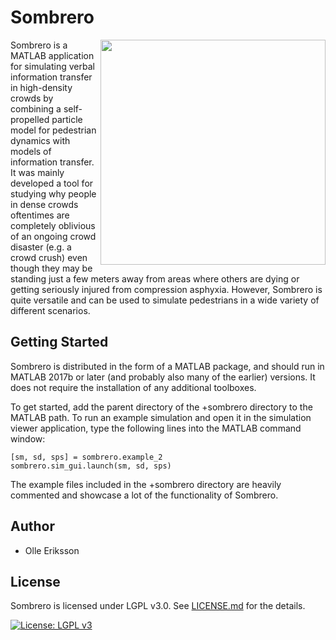 # Sombrero

<img align="right" width="360" src="https://raw.githubusercontent.com/O-Boll/sombrero/master/media/sombrero_gui_screenshot.png">

Sombrero is a MATLAB application for simulating verbal information transfer in high-density crowds by combining a self-propelled particle model for pedestrian dynamics with models of information transfer. It was mainly developed a tool for studying why people in dense crowds oftentimes are completely oblivious of an ongoing crowd disaster (e.g. a crowd crush) even though they may be standing just a few meters away from areas where others are dying or getting seriously injured from compression asphyxia. However, Sombrero is quite versatile and can be used to simulate pedestrians in a wide variety of different scenarios.

## Getting Started

Sombrero is distributed in the form of a MATLAB package, and should run in MATLAB 2017b or later (and probably also many of the earlier) versions. It does not require the installation of any additional toolboxes.

To get started, add the parent directory of the +sombrero directory to the MATLAB path. To run an example simulation and open it in the simulation viewer application, type the following lines into the MATLAB command window:
```
[sm, sd, sps] = sombrero.example_2
sombrero.sim_gui.launch(sm, sd, sps)
```
The example files included in the +sombrero directory are heavily commented and showcase a lot of the functionality of Sombrero.

## Author

* Olle Eriksson

## License

Sombrero is licensed under LGPL v3.0. See [LICENSE.md](LICENSE.md) for the details.

[![License: LGPL v3](https://img.shields.io/badge/License-LGPL%20v3-blue.svg)](https://www.gnu.org/licenses/lgpl-3.0)
